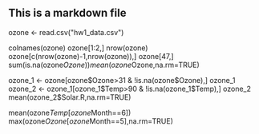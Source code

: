 ## This is a markdown file

ozone <- read.csv("hw1_data.csv")

colnames(ozone)
ozone[1:2,]
nrow(ozone)
ozone[c(nrow(ozone)-1,nrow(ozone)),]
ozone[47,]
sum(is.na(ozone$Ozone))
mean(ozone$Ozone,na.rm=TRUE)

ozone_1 <- ozone[ozone$Ozone>31 & !is.na(ozone$Ozone),]
ozone_1
ozone_2 <- ozone_1[ozone_1$Temp>90 & !is.na(ozone_1$Temp),]
ozone_2
mean(ozone_2$Solar.R,na.rm=TRUE)

mean(ozone$Temp[ozone$Month==6])
max(ozone$Ozone[ozone$Month==5],na.rm=TRUE)





